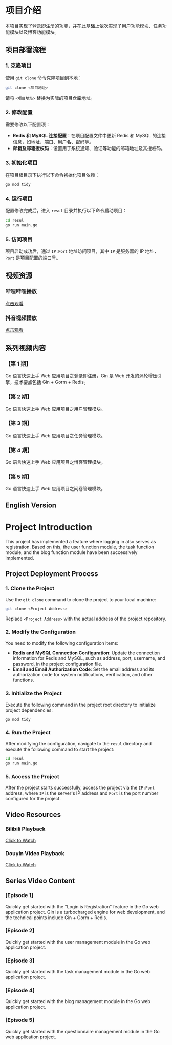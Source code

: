 
# 项目介绍

本项目实现了登录即注册的功能，并在此基础上依次实现了用户功能模块、任务功能模块以及博客功能模块。

## 项目部署流程

### 1. 克隆项目
使用 `git clone` 命令克隆项目到本地：
```bash
git clone <项目地址>
```
请将 `<项目地址>` 替换为实际的项目仓库地址。

### 2. 修改配置
需要修改以下配置项：
- **Redis 和 MySQL 连接配置**：在项目配置文件中更新 Redis 和 MySQL 的连接信息，如地址、端口、用户名、密码等。
- **邮箱及邮箱授权码**：设置用于系统通知、验证等功能的邮箱地址及其授权码。

### 3. 初始化项目
在项目根目录下执行以下命令初始化项目依赖：
```bash
go mod tidy
```

### 4. 运行项目
配置修改完成后，进入 `resul` 目录并执行以下命令启动项目：
```bash
cd resul
go run main.go
```

### 5. 访问项目
项目启动成功后，通过 `IP:Port` 地址访问项目，其中 `IP` 是服务器的 IP 地址，`Port` 是项目配置的端口号。

## 视频资源
### 哔哩哔哩播放
[点击观看](https://space.bilibili.com/3546867629558058?spm_id_from=333.337.0.0)

### 抖音视频播放
[点击观看](https://www.douyin.com/user/MS4wLjABAAAAutuiF-v06OCpXGOjaUDTGT6u4WG4kadCuRbZEvLRY1s?from_tab_name=main)

## 系列视频内容
### 【第 1 期】
Go 语言快速上手 Web 应用项目之登录即注册，Gin 是 Web 开发的涡轮增压引擎，技术要点包括 Gin + Gorm + Redis。

### 【第 2 期】
Go 语言快速上手 Web 应用项目之用户管理模块。

### 【第 3 期】
Go 语言快速上手 Web 应用项目之任务管理模块。

### 【第 4 期】
Go 语言快速上手 Web 应用项目之博客管理模块。

### 【第 5 期】
Go 语言快速上手 Web 应用项目之问卷管理模块。

## English Version

# Project Introduction

This project has implemented a feature where logging in also serves as registration. Based on this, the user function module, the task function module, and the blog function module have been successively implemented.

## Project Deployment Process

### 1. Clone the Project
Use the `git clone` command to clone the project to your local machine:
```bash
git clone <Project Address>
```
Replace `<Project Address>` with the actual address of the project repository.

### 2. Modify the Configuration
You need to modify the following configuration items:
- **Redis and MySQL Connection Configuration**: Update the connection information for Redis and MySQL, such as address, port, username, and password, in the project configuration file.
- **Email and Email Authorization Code**: Set the email address and its authorization code for system notifications, verification, and other functions.

### 3. Initialize the Project
Execute the following command in the project root directory to initialize project dependencies:
```bash
go mod tidy
```

### 4. Run the Project
After modifying the configuration, navigate to the `resul` directory and execute the following command to start the project:
```bash
cd resul
go run main.go
```

### 5. Access the Project
After the project starts successfully, access the project via the `IP:Port` address, where `IP` is the server's IP address and `Port` is the port number configured for the project.

## Video Resources
### Bilibili Playback
[Click to Watch](https://space.bilibili.com/3546867629558058?spm_id_from=333.337.0.0)

### Douyin Video Playback
[Click to Watch](https://www.douyin.com/user/MS4wLjABAAAAutuiF-v06OCpXGOjaUDTGT6u4WG4kadCuRbZEvLRY1s?from_tab_name=main)

## Series Video Content
### [Episode 1]
Quickly get started with the "Login is Registration" feature in the Go web application project. Gin is a turbocharged engine for web development, and the technical points include Gin + Gorm + Redis.

### [Episode 2]
Quickly get started with the user management module in the Go web application project.

### [Episode 3]
Quickly get started with the task management module in the Go web application project.

### [Episode 4]
Quickly get started with the blog management module in the Go web application project.

### [Episode 5]
Quickly get started with the questionnaire management module in the Go web application project. 
